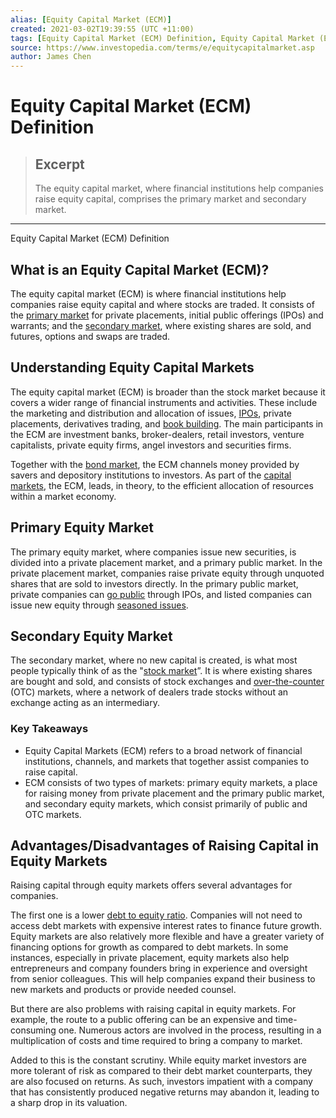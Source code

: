 ```yaml
---
alias: [Equity Capital Market (ECM)]
created: 2021-03-02T19:39:55 (UTC +11:00)
tags: [Equity Capital Market (ECM) Definition, Equity Capital Market (ECM) Definition]
source: https://www.investopedia.com/terms/e/equitycapitalmarket.asp
author: James Chen
---
```


# Equity Capital Market (ECM) Definition

> ## Excerpt
> The equity capital market, where financial institutions help companies raise equity capital, comprises the primary market and secondary market.

---

Equity Capital Market (ECM) Definition
## What is an Equity Capital Market (ECM)?

The equity capital market (ECM) is where financial institutions help companies raise equity capital and where stocks are traded. It consists of the [primary market](https://www.investopedia.com/terms/p/primarymarket.asp) for private placements, initial public offerings (IPOs) and warrants; and the [secondary market](https://www.investopedia.com/terms/s/secondarymarket.asp), where existing shares are sold, and futures, options and swaps are traded.

## Understanding Equity Capital Markets

The equity capital market (ECM) is broader than the stock market because it covers a wider range of financial instruments and activities. These include the marketing and distribution and allocation of issues, [IPOs](https://www.investopedia.com/terms/i/ipo.asp), private placements, derivatives trading, and [book building](https://www.investopedia.com/terms/b/bookbuilding.asp). The main participants in the ECM are investment banks, broker-dealers, retail investors, venture capitalists, private equity firms, angel investors and securities firms.

Together with the [bond market](https://www.investopedia.com/terms/b/bondmarket.asp), the ECM channels money provided by savers and depository institutions to investors. As part of the [capital markets](https://www.investopedia.com/terms/c/capitalmarkets.asp), the ECM, leads, in theory, to the efficient allocation of resources within a market economy.

## Primary Equity Market

The primary equity market, where companies issue new securities, is divided into a private placement market, and a primary public market. In the private placement market, companies raise private equity through unquoted shares that are sold to investors directly. In the primary public market, private companies can [go public](https://www.investopedia.com/terms/g/goingpublic.asp) through IPOs, and listed companies can issue new equity through [seasoned issues](https://www.investopedia.com/terms/s/seasonedissue.asp).

## Secondary Equity Market

The secondary market, where no new capital is created, is what most people typically think of as the "[stock market](https://www.investopedia.com/terms/s/stockmarket.asp)”. It is where existing shares are bought and sold, and consists of stock exchanges and [over-the-counter](https://www.investopedia.com/terms/o/otc.asp) (OTC) markets, where a network of dealers trade stocks without an exchange acting as an intermediary.

### Key Takeaways

-   Equity Capital Markets (ECM) refers to a broad network of financial institutions, channels, and markets that together assist companies to raise capital.
-   ECM consists of two types of markets: primary equity markets, a place for raising money from private placement and the primary public market, and secondary equity markets, which consist primarily of public and OTC markets.

## Advantages/Disadvantages of Raising Capital in Equity Markets

Raising capital through equity markets offers several advantages for companies.

The first one is a lower [debt to equity ratio](https://www.investopedia.com/terms/d/debtequityratio.asp). Companies will not need to access debt markets with expensive interest rates to finance future growth. Equity markets are also relatively more flexible and have a greater variety of financing options for growth as compared to debt markets. In some instances, especially in private placement, equity markets also help entrepreneurs and company founders bring in experience and oversight from senior colleagues. This will help companies expand their business to new markets and products or provide needed counsel.

But there are also problems with raising capital in equity markets. For example, the route to a public offering can be an expensive and time-consuming one. Numerous actors are involved in the process, resulting in a multiplication of costs and time required to bring a company to market.

Added to this is the constant scrutiny. While equity market investors are more tolerant of risk as compared to their debt market counterparts, they are also focused on returns. As such, investors impatient with a company that has consistently produced negative returns may abandon it, leading to a sharp drop in its valuation.
